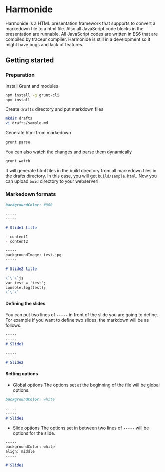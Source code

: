 # Harmonide

Harmonide is a HTML presentation framework that supports to convert a markedown file to a html file. Also all JavaScript code blocks in the presentation are runnable.
All JavaScript codes are written in ES6 that are compiled by traceur compiler. Harmonide is still in a development so it might have bugs and lack of features.

## Getting started

### Preparation

Install Grunt and modules

```sh
npm install -g grunt-cli
npm install
```

Create `drafts` directory and put markdown files

```sh
mkdir drafts
vi drafts/sample.md
```

Generate html from markedown

```sh
grunt parse
```

You can also watch the changes and parse them dynamically
```sh
grunt watch
```

It will generate html files in the build directory from all markedown files in the drafts directory.
In this case, you will get `build/sample.html`.
Now you can upload `buid` directory to your webserver!


### Markedown formats

```md
backgroundColor: #000

-----
-----

# Slide1 title

- content1
- content2

-----
backgroundImage: test.jpg
-----

# Slide2 title

\`\`\`js
var test = 'test';
console.log(test);
\`\`\`
```

#### Defining the slides

You can put two lines of `-----` in front of the slide you are going to define. For example if you want to define two slides, the markdown will be as follows.

```md
-----
-----
# Slide1

-----
-----
# Slide2
```

#### Setting options
- Global options
The options set at the beginning of the file will be global options.
```md
backgroundColor: white

-----
-----
# Slide1
```

- Slide options
The options set in between two lines of `-----` will be options for the slide.
```md
-----
backgroundColor: white
align: middle
-----

# Slide1
```
